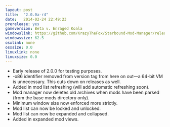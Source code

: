 ```yaml
---
layout: post
title:  "2.0.0a-r4"
date:   2014-02-24 22:49:23
prerelease: yes
gameversion: Beta v. Enraged Koala
windowslink: https://github.com/KrazyTheFox/Starbound-Mod-Manager/releases/download/v2.0.0-alpha.4/Starbound-Mod-Manager-2.0.0a-r4.zip
windowssize: 62.5
osxlink: none
osxsize: 0.0
linuxlink: none
linuxsize: 0.0
---
```

<ul class="hyphen-list">
	<li>Early release of 2.0.0 for testing purposes.</li>
	<li>-x86 identifier removed from version tag from here on out—a 64-bit VM is unnecessary. This cuts down on releases as well.</li>
	<li>Added in mod list refreshing (will add automatic refreshing soon).</li>
	<li>Mod manager now deletes old archives when mods have been parsed (from the base mods directory only).</li>
	<li>Minimum window size now enforced more strictly.</li>
	<li>Mod list can now be locked and unlocked.</li>
	<li>Mod list can now be expanded and collapsed.</li>
	<li>Added in expanded mod views.</li>
</ul>